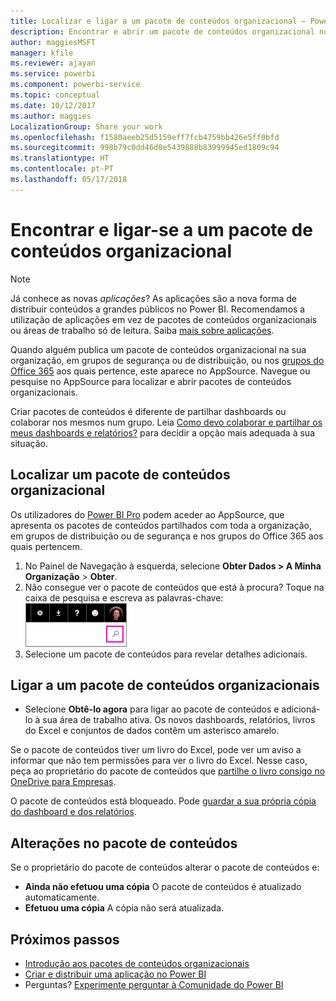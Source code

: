 ```yaml
---
title: Localizar e ligar a um pacote de conteúdos organizacional – Power BI
description: Encontrar e abrir um pacote de conteúdos organizacional no Power BI
author: maggiesMSFT
manager: kfile
ms.reviewer: ajayan
ms.service: powerbi
ms.component: powerbi-service
ms.topic: conceptual
ms.date: 10/12/2017
ms.author: maggies
LocalizationGroup: Share your work
ms.openlocfilehash: f1580aeeb25d5159eff7fcb4759bb426e5ff0bfd
ms.sourcegitcommit: 998b79c0dd46d0e5439888b83999945ed1809c94
ms.translationtype: HT
ms.contentlocale: pt-PT
ms.lasthandoff: 05/17/2018
---
```

# <a name="find-and-connect-to-an-organizational-content-pack"></a>Encontrar e ligar-se a um pacote de conteúdos organizacional
> [!NOTE]
> Já conhece as novas *aplicações*? As aplicações são a nova forma de distribuir conteúdos a grandes públicos no Power BI. Recomendamos a utilização de aplicações em vez de pacotes de conteúdos organizacionais ou áreas de trabalho só de leitura. Saiba [mais sobre aplicações](service-install-use-apps.md).
> 
> 

Quando alguém publica um pacote de conteúdos organizacional na sua organização, em grupos de segurança ou de distribuição, ou nos [grupos do Office 365](https://support.office.com/article/Create-a-group-in-Office-365-7124dc4c-1de9-40d4-b096-e8add19209e9) aos quais pertence, este aparece no AppSource.  Navegue ou pesquise no AppSource para localizar e abrir pacotes de conteúdos organizacionais.

Criar pacotes de conteúdos é diferente de partilhar dashboards ou colaborar nos mesmos num grupo. Leia [Como devo colaborar e partilhar os meus dashboards e relatórios?](service-how-to-collaborate-distribute-dashboards-reports.md) para decidir a opção mais adequada à sua situação.

## <a name="find-an-organizational-content-pack"></a>Localizar um pacote de conteúdos organizacional
Os utilizadores do [Power BI Pro](https://powerbi.microsoft.com/pricing) podem aceder ao AppSource, que apresenta os pacotes de conteúdos partilhados com toda a organização, em grupos de distribuição ou de segurança e nos grupos do Office 365 aos quais pertencem.  

1. No Painel de Navegação à esquerda, selecione **Obter Dados \> A Minha Organização** \> **Obter**.
2. Não consegue ver o pacote de conteúdos que está à procura? Toque na caixa de pesquisa e escreva as palavras-chave:  
    ![](media/service-organizational-content-pack-find-and-open/cp_searchbox.png)
3. Selecione um pacote de conteúdos para revelar detalhes adicionais.

## <a name="connect-to-an-organizational-content-pack"></a>Ligar a um pacote de conteúdos organizacionais
* Selecione **Obtê-lo agora** para ligar ao pacote de conteúdos e adicioná-lo à sua área de trabalho ativa. Os novos dashboards, relatórios, livros do Excel e conjuntos de dados contêm um asterisco amarelo.

Se o pacote de conteúdos tiver um livro do Excel, pode ver um aviso a informar que não tem permissões para ver o livro do Excel. Nesse caso, peça ao proprietário do pacote de conteúdos que [partilhe o livro consigo no OneDrive para Empresas](https://support.office.com/en-us/article/Share-documents-or-folders-in-Office-365-1fe37332-0f9a-4719-970e-d2578da4941c). 

O pacote de conteúdos está bloqueado. Pode [guardar a sua própria cópia do dashboard e dos relatórios](service-organizational-content-pack-copy-refresh-access.md). 

## <a name="changes-to-the-content-pack"></a>Alterações no pacote de conteúdos
Se o proprietário do pacote de conteúdos alterar o pacote de conteúdos e: 

* **Ainda não efetuou uma cópia** O pacote de conteúdos é atualizado automaticamente.
* **Efetuou uma cópia** A cópia não será atualizada. 

## <a name="next-steps"></a>Próximos passos
* [Introdução aos pacotes de conteúdos organizacionais](service-organizational-content-pack-introduction.md)  
* [Criar e distribuir uma aplicação no Power BI](service-create-distribute-apps.md)
* Perguntas? [Experimente perguntar à Comunidade do Power BI](http://community.powerbi.com/)

